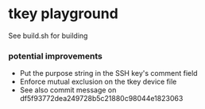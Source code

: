 # tkey playground

See build.sh for building

### potential improvements

* Put the purpose string in the SSH key's comment field
* Enforce mutual exclusion on the tkey device file
* See also commit message on df5f93772dea249728b5c21880c98044e1823063
